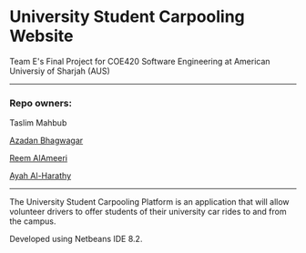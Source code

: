 # University Student Carpooling Website
Team E's Final Project for COE420 Software Engineering at American Universiy of Sharjah (AUS)
***
### Repo owners:

Taslim Mahbub 

[Azadan Bhagwagar](https://github.com/AHB99)

[Reem AlAmeeri](https://github.com/ReemAlAmeeri)

[Ayah Al-Harathy](https://github.com/AyahAL28)
***
The University Student Carpooling Platform is an application that will allow volunteer drivers to offer students of their university car rides to and from the campus. 

Developed using Netbeans IDE 8.2.
